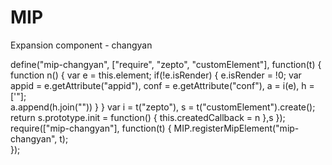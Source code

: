 # MIP
Expansion component - changyan


define("mip-changyan", ["require", "zepto", "customElement"], function(t) {
	function n() {
		var e = this.element;
		if(!e.isRender) {
			e.isRender = !0;
			var appid = e.getAttribute("appid"),
			conf = e.getAttribute("conf"),
			a = i(e),
			h = ['<script type="text/javascript">',
			'var _hmt = _hmt || []; (function() {var hm = document.createElement("script"); hm.src = "//changyan.sohu.com/upload/changyan.js?appid='
			+ appid + '&conf=' + conf + '";var s = document.getElementsByTagName("script")[0]; s.parentNode.insertBefore(hm, s); })();',
			"</script>"];	
			a.append(h.join(""))
		}
	}
	var i = t("zepto"),
	s = t("customElement").create();
	return s.prototype.init = function() {
		this.createdCallback = n
	},s 
});
require(["mip-changyan"], function(t) {
    MIP.registerMipElement("mip-changyan", t);   
});


